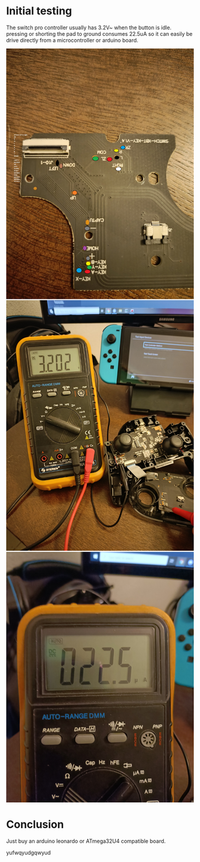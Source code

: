 # Initial testing
The switch pro controller usually has 3.2V~ when the button is idle.
pressing or shorting the pad to ground consumes 22.5uA so it can easily be drive directly from a microcontroller or arduino board.

![](images/pro-crontroller-board.jpg)
![](images/voltage.jpg)
![](images/current.jpg)

# Conclusion
Just buy an arduino leonardo or ATmega32U4 compatible board.

yufwqyudgqwyud
